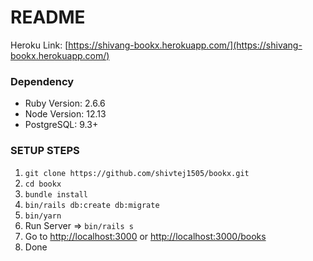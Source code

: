 # README
Heroku Link: [https://shivang-bookx.herokuapp.com/](https://shivang-bookx.herokuapp.com/)

### Dependency
* Ruby Version: 2.6.6
* Node Version: 12.13
* PostgreSQL: 9.3+

### SETUP STEPS

1. `git clone https://github.com/shivtej1505/bookx.git`
2. `cd bookx`
3. `bundle install`
4. `bin/rails db:create db:migrate`
5. `bin/yarn`
6. Run Server => `bin/rails s`
7. Go to [http://localhost:3000](http://localhost:3000) or [http://localhost:3000/books](http://localhost:3000/books)
8. Done

